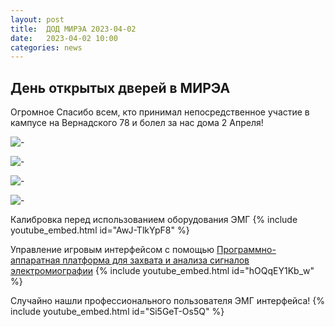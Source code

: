 ```yaml
---
layout: post
title:  ДОД МИРЭА 2023-04-02
date:   2023-04-02 10:00
categories: news
---
```



## День открытых дверей в МИРЭА

Огромное Спасибо всем, кто принимал непосредственное участие в кампусе на Вернадского 78 и болел за нас дома 2 Апреля!

![-](https://i.ibb.co/tP9VzTP/IMG-20230402-140751.jpg)

![-](https://i.ibb.co/qY5NpCz/IMG-20230402-105345-1.jpg)

![-](https://i.ibb.co/60gBDw4/IMG-20230402-122037.jpg)

![-](https://i.ibb.co/PMtw51b/IMG-20230402-155430.jpg)

Калибровка перед использованием оборудования ЭМГ
{% include youtube_embed.html id="AwJ-TlkYpF8" %}

Управление игровым интерфейсом с помощью [Программно-аппаратная платформа для захвата и анализа сигналов электромиографии](https://github.com/RF-Lab/emg_platform/blob/master/readme-ru.md)
{% include youtube_embed.html id="hOQqEY1Kb_w" %}

Случайно нашли профессионального пользователя ЭМГ интерфейса!
{% include youtube_embed.html id="Si5GeT-Os5Q" %}
